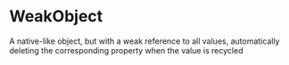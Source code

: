 # WeakObject
A native-like object, but with a weak reference to all values, automatically deleting the corresponding property when the value is recycled
